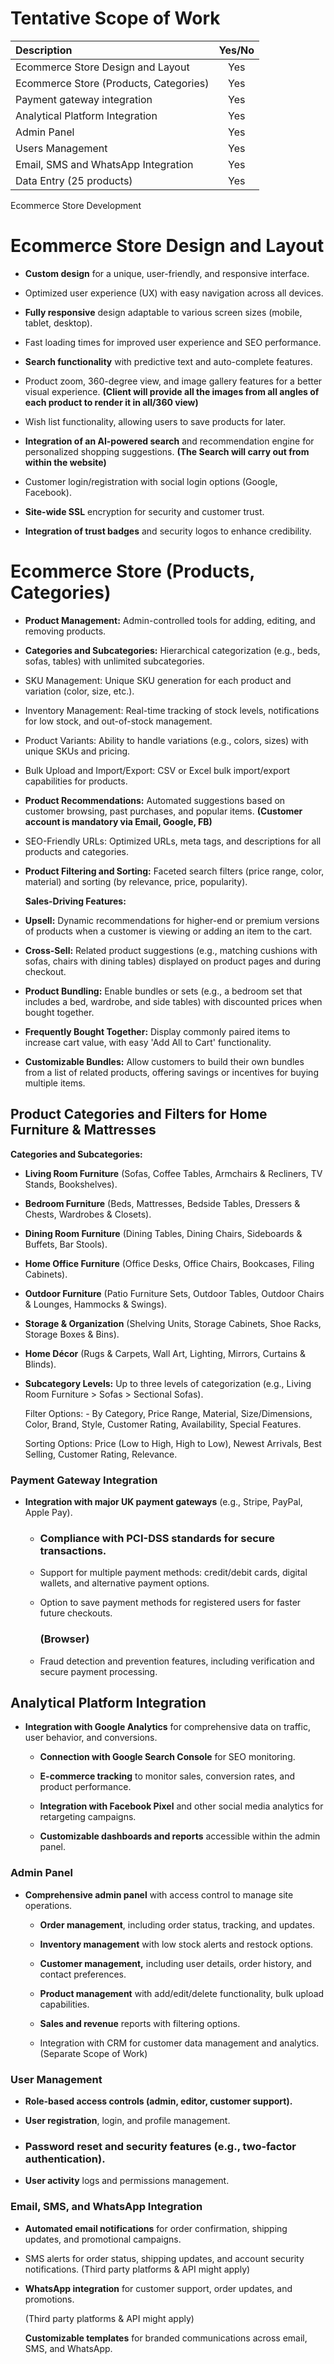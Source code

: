 # **Tentative Scope of Work**

| Description | Yes/No |
| :---- | :---: |
| Ecommerce Store Design and Layout | Yes |
| Ecommerce Store (Products, Categories) | Yes |
| Payment gateway integration | Yes |
| Analytical Platform Integration | Yes |
| Admin Panel | Yes |
| Users Management | Yes |
| Email, SMS and WhatsApp Integration | Yes |
| Data Entry (25 products) | Yes |

Ecommerce Store Development

# **Ecommerce Store Design and Layout**

* **Custom design** for a unique, user-friendly, and responsive interface.

* Optimized user experience (UX) with easy navigation across all devices.

* **Fully responsive** design adaptable to various screen sizes (mobile, tablet, desktop).

* Fast loading times for improved user experience and SEO performance.

* **Search functionality** with predictive text and auto-complete features.

* Product zoom, 360-degree view, and image gallery features for a better visual experience. **(Client will provide all the images from all angles of each product to render it in all/360 view)**

* Wish list functionality, allowing users to save products for later.

* **Integration of an AI-powered search** and recommendation engine for personalized shopping suggestions. **(The Search will carry out from within the website)**

* Customer login/registration with social login options (Google, Facebook).

* **Site-wide SSL** encryption for security and customer trust.

* **Integration of trust badges** and security logos to enhance credibility.

# **Ecommerce Store (Products, Categories)**

* **Product Management:** Admin-controlled tools for adding, editing, and removing products.

* **Categories and Subcategories:** Hierarchical categorization (e.g., beds, sofas, tables) with unlimited subcategories.

* SKU Management: Unique SKU generation for each product and variation (color, size, etc.).

* Inventory Management: Real-time tracking of stock levels, notifications for low stock, and out-of-stock management.

* Product Variants: Ability to handle variations (e.g., colors, sizes) with unique SKUs and pricing.

* Bulk Upload and Import/Export: CSV or Excel bulk import/export capabilities for products.

* **Product Recommendations:** Automated suggestions based on customer browsing, past purchases, and popular items. **(Customer account is mandatory via Email, Google, FB)**


* SEO-Friendly URLs: Optimized URLs, meta tags, and descriptions for all products and categories.

* **Product Filtering and Sorting:** Faceted search filters (price range, color, material) and sorting (by relevance, price, popularity).

  **Sales-Driving Features:**

- **Upsell:** Dynamic recommendations for higher-end or premium versions of products when a customer is viewing or adding an item to the cart.

- **Cross-Sell:** Related product suggestions (e.g., matching cushions with sofas, chairs with dining tables) displayed on product pages and during checkout.

- **Product Bundling:** Enable bundles or sets (e.g., a bedroom set that includes a bed, wardrobe, and side tables) with discounted prices when bought together.

- **Frequently Bought Together:** Display commonly paired items to increase cart value, with easy 'Add All to Cart' functionality.

- **Customizable Bundles:** Allow customers to build their own bundles from a list of related products, offering savings or incentives for buying multiple items.

## **Product Categories and Filters for Home Furniture & Mattresses**

**Categories and Subcategories:**

- **Living Room Furniture** (Sofas, Coffee Tables, Armchairs & Recliners, TV Stands, Bookshelves).

- **Bedroom Furniture** (Beds, Mattresses, Bedside Tables, Dressers & Chests, Wardrobes & Closets).

- **Dining Room Furniture** (Dining Tables, Dining Chairs, Sideboards & Buffets, Bar Stools).

- **Home Office Furniture** (Office Desks, Office Chairs, Bookcases, Filing Cabinets).

- **Outdoor Furniture** (Patio Furniture Sets, Outdoor Tables, Outdoor Chairs & Lounges, Hammocks & Swings).

- **Storage & Organization** (Shelving Units, Storage Cabinets, Shoe Racks, Storage Boxes & Bins).

- **Home Décor** (Rugs & Carpets, Wall Art, Lighting, Mirrors, Curtains & Blinds).

- **Subcategory Levels:** Up to three levels of categorization (e.g., Living Room Furniture \> Sofas \> Sectional Sofas).

  Filter Options: \- By Category, Price Range, Material, Size/Dimensions, Color, Brand, Style, Customer Rating, Availability, Special Features.

  Sorting Options: Price (Low to High, High to Low), Newest Arrivals, Best Selling, Customer Rating, Relevance.

### **Payment Gateway Integration**

* **Integration with major UK payment gateways** (e.g., Stripe, PayPal, Apple Pay).

  * ### **Compliance with PCI-DSS standards for secure transactions.**

  * Support for multiple payment methods: credit/debit cards, digital wallets, and alternative payment options.

  * Option to save payment methods for registered users for faster future checkouts.

    ### **(Browser)**

  * Fraud detection and prevention features, including verification and secure payment processing.

## **Analytical Platform Integration**

* **Integration with Google Analytics** for comprehensive data on traffic, user behavior, and conversions.

  * **Connection with Google Search Console** for SEO monitoring.

  * **E-commerce tracking** to monitor sales, conversion rates, and product performance.

  * **Integration with Facebook Pixel** and other social media analytics for retargeting campaigns.

  * **Customizable dashboards and reports** accessible within the admin panel.

### **Admin Panel**

* **Comprehensive admin panel** with access control to manage site operations.

  * **Order management**, including order status, tracking, and updates.

  * **Inventory management** with low stock alerts and restock options.

  * **Customer management,** including user details, order history, and contact preferences.

  * **Product management** with add/edit/delete functionality, bulk upload capabilities.

  * **Sales and revenue** reports with filtering options.

  * Integration with CRM for customer data management and analytics. (Separate Scope of Work)

### **User Management**

* **Role-based access controls (admin, editor, customer support).**

* **User registration**, login, and profile management.

* ### **Password reset and security features (e.g., two-factor authentication).**

* **User activity** logs and permissions management.

### **Email, SMS, and WhatsApp Integration**

* **Automated email notifications** for order confirmation, shipping updates, and promotional campaigns.

* SMS alerts for order status, shipping updates, and account security notifications. (Third party platforms & API might apply)

* **WhatsApp integration** for customer support, order updates, and promotions.

  (Third party platforms & API might apply)

  **Customizable templates** for branded communications across email, SMS, and WhatsApp.

  